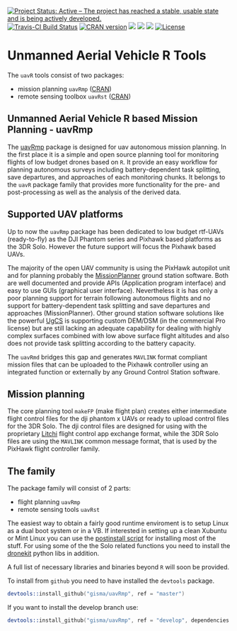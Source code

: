 [![Project Status: Active – The project has reached a stable, usable state and is being actively developed.](http://www.repostatus.org/badges/latest/active.svg)](http://www.repostatus.org/#active) 
[![Travis-CI Build Status](https://travis-ci.org/gisma/uavRmp.svg?branch=master)](https://travis-ci.org/gisma/uavRmp)
<a href="https://cran.r-project.org/web/checks/check_results_uavRmp.html"><img border="0" src="http://www.r-pkg.org/badges/version/uavRmp" alt="CRAN version"></a>
![](https://cranlogs.r-pkg.org/badges/grand-total/uavRmp?color=green)
![](https://cranlogs.r-pkg.org/badges/uavRmp?color=green)
![](https://cranlogs.r-pkg.org/badges/last-week/uavRmp?color=green)
[![License](https://img.shields.io/badge/license-GPL%20%28%3E=%203%29-lightgrey.svg?style=flat)](http://www.gnu.org/licenses/gpl-3.0.html)



# Unmanned Aerial Vehicle R  Tools
The `uavR` tools consist of two packages:

  * mission planning ```uavRmp``` ([CRAN](https://CRAN.R-project.org/package=uavRmp))
  * remote sensing toolbox ```uavRst```   ([CRAN](https://CRAN.R-project.org/package=uavRst))

## Unmanned Aerial Vehicle R based Mission Planning - uavRmp 
The [uavRmp](https://github.com/gisma/uavRmp) package is designed 
for uav autonomous mission planning. In the first place it is a simple and open source planning tool for monitoring flights of low budget drones based on ```R```. It provide an easy workflow for planning autonomous 
surveys including battery-dependent task splitting, save departures, and approaches of each monitoring chunks. It belongs to the ```uavR``` package family that provides more functionality for the pre- and post-processing as well as the analysis of the derived data.

## Supported UAV platforms

Up to now the ```uavRmp``` package has been dedicated to low budget rtf-UAVs (ready-to-fly) as the DJI Phantom series and Pixhawk based platforms as the 3DR Solo. However the future support will focus the Pixhawk based UAVs.

The majority of the open UAV community is using the PixHawk autopilot unit and for planning probably the [MissionPlanner](http://ardupilot.org/planner/) ground station software. Both are well documented and provide APIs (Application program interface) and easy to use GUIs (graphical user interface). Nevertheless it is has only a poor planning support for terrain following autonomous flights and no support for battery-dependent task splitting and save departures and approaches (MissionPlanner). Other ground station software solutions like the powerful [UgCS](https://www.ugcs.com/) is supporting custom DEM/DSM (in the commercial Pro license) but are still lacking an adequate capability for dealing with highly complex surfaces combined with low above surface flight altitudes and also does not provide task splitting according to the battery capacity.

The ```uavRmd``` bridges this gap  and  generates  ```MAVLINK``` format compliant mission files that can be uploaded to the Pixhawk controller using an integrated function or externally by any Ground Control Station software.


## Mission planning 

The core planning tool ```makeFP``` (make flight plan) creates either intermediate flight control files for the dji phantom x UAVs or ready to upload control files for the 3DR Solo. The dji control files are designed for using with the proprietary [Litchi](https://flylitchi.com/) flight control app exchange format, while the 3DR Solo files are using the ```MAVLINK``` common message format, that is used by the PixHawk flight controller family.

## The family

The package family will consist of 2 parts:

  * flight planning ```uavRmp```
  * remote sensing tools ```uavRst```

  


The easiest way to obtain a fairly good runtime enviroment is to setup Linux as a dual boot system or in a VB. If interested in setting up a clean Xubuntu or Mint Linux you can use the  [postinstall script](http://giswerk.org/doku.php?do=export_code&id=tutorials:softgis:xubuntu:xubuntugis&codeblock=0setup) for installing most of the stuff. For using some of the the Solo related functions you need to install the [dronekit](http://python.dronekit.io/develop/installation.html) python libs in addition.

A full list of necessary libraries and binaries beyond ```R``` will soon be provided.


To install from ```github```  you need to have installed the ```devtools``` package.

```S
devtools::install_github("gisma/uavRmp", ref = "master")
```

If you want to install the develop branch use:

```S
devtools::install_github("gisma/uavRmp", ref = "develop", dependencies = TRUE)
```
